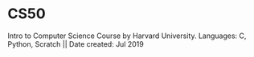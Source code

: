 # CS50
Intro to Computer Science Course by Harvard University. Languages: C, Python, Scratch || Date created: Jul 2019
